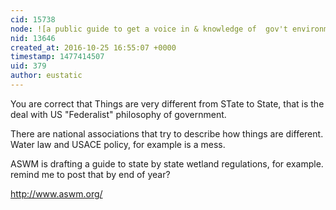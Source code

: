 ```yaml
---
cid: 15738
node: ![a public guide to get a voice in & knowledge of  gov't environmental  regulations](../notes/marlokeno/10-25-2016/a-public-guide-to-get-a-voice-in-knowledge-of-gov-t-environmental-regulations)
nid: 13646
created_at: 2016-10-25 16:55:07 +0000
timestamp: 1477414507
uid: 379
author: eustatic
---
```


You are correct that Things are very different from STate to State, that is the deal with US "Federalist" philosophy of government.

There are national associations that try to describe how things are different.  Water law and USACE policy, for example is a mess.  

ASWM is drafting a guide to state by state wetland regulations, for example.  remind me to post that by end of year?

http://www.aswm.org/